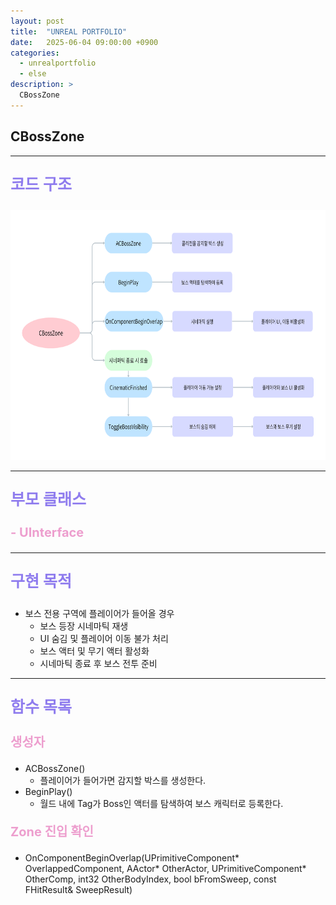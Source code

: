```yaml
---
layout: post
title:  "UNREAL PORTFOLIO"
date:   2025-06-04 09:00:00 +0900
categories:
  - unrealportfolio
  - else
description: >
  CBossZone
---
```

## CBossZone

---

<p style = "color:#8f7cee; font-size:25px; font-weight:bold">
코드 구조
</p>

<img src = "/assets/img/unrealportfolio/CBossZone.png" width = "1000" height = "400">

---

<p style = "color:#8f7cee; font-size:25px; font-weight:bold">
부모 클래스
</p>

<p style = "color:#ed9ece; font-size:20px; font-weight:bold">
- UInterface
</p>

---

<p style = "color:#8f7cee; font-size:25px; font-weight:bold">
구현 목적
</p>

- 보스 전용 구역에 플레이어가 들어올 경우 
  - 보스 등장 시네마틱 재생
  - UI 숨김 및 플레이어 이동 불가 처리
  - 보스 액터 및 무기 액터 활성화
  - 시네마틱 종료 후 보스 전투 준비

---

<p style = "color:#8f7cee; font-size:25px; font-weight:bold">
함수 목록
</p>

<p style = "color:#ed9ece; font-size:20px; font-weight:bold">
생성자
</p>

- ACBossZone()
  - 플레이어가 들어가면 감지할 박스를 생성한다.
- BeginPlay()
  - 월드 내에 Tag가 Boss인 액터를 탐색하여 보스 캐릭터로 등록한다.

<p style = "color:#ed9ece; font-size:20px; font-weight:bold">
Zone 진입 확인
</p>

- OnComponentBeginOverlap(UPrimitiveComponent* OverlappedComponent, AActor* OtherActor, UPrimitiveComponent* OtherComp, int32 OtherBodyIndex, bool bFromSweep, const FHitResult& SweepResult)